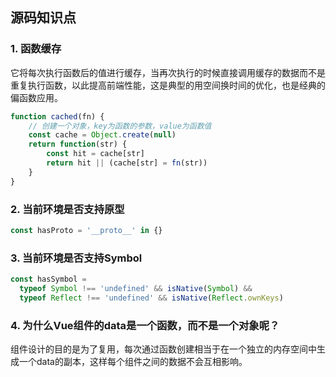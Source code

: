 <!--
 * @Author       : HyFun
 * @Date         : 2021-02-03 16:03:39
 * @Description  : 源码总结
 * @LastEditors  : HyFun
 * @LastEditTime : 2021-02-04 14:19:35
-->

## 源码知识点

### 1. 函数缓存
它将每次执行函数后的值进行缓存，当再次执行的时候直接调用缓存的数据而不是重复执行函数，以此提高前端性能，这是典型的用空间换时间的优化，也是经典的偏函数应用。
```js
function cached(fn) {
    // 创建一个对象，key为函数的参数，value为函数值
    const cache = Object.create(null)
    return function(str) {
        const hit = cache[str]
        return hit || (cache[str] = fn(str))
    }
}
```


### 2. 当前环境是否支持原型
```js
const hasProto = '__proto__' in {}
```

### 3. 当前环境是否支持Symbol
```js
const hasSymbol =
  typeof Symbol !== 'undefined' && isNative(Symbol) &&
  typeof Reflect !== 'undefined' && isNative(Reflect.ownKeys)
```

### 4. 为什么Vue组件的data是一个函数，而不是一个对象呢？

组件设计的目的是为了复用，每次通过函数创建相当于在一个独立的内存空间中生成一个data的副本，这样每个组件之间的数据不会互相影响。

